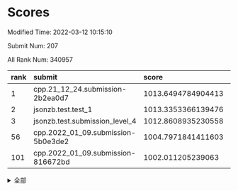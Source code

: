 # Scores

Modified Time: 2022-03-12 10:15:10

Submit Num: 207

All Rank Num: 340957

| rank |               submit               |       score        |       sigma        | pk_num |
| :--- | :--------------------------------- | :----------------- | :----------------- | :----- |
| 1    | cpp.21_12_24.submission-2b2ea0d7   | 1013.6494784904413 | 0.8325737975606371 | 6595   |
| 2    | jsonzb.test.test_1                 | 1013.3353366139476 | 0.808529588176633  | 6587   |
| 3    | jsonzb.test.submission_level_4     | 1012.8608935230558 | 0.7905140558477186 | 6590   |
| 56   | cpp.2022_01_09.submission-5b0e3de2 | 1004.7971841411603 | 0.7137204673516414 | 6591   |
| 101  | cpp.2022_01_09.submission-816672bd | 1002.011205239063  | 0.7159705270159274 | 6586   |


<details>
<summary>全部</summary>

| rank |                 submit                 |       score        |       sigma        | pk_num |
| :--- | :------------------------------------- | :----------------- | :----------------- | :----- |
| 1    | cpp.21_12_24.submission-2b2ea0d7       | 1013.6494784904413 | 0.8325737975606371 | 6595   |
| 2    | jsonzb.test.test_1                     | 1013.3353366139476 | 0.808529588176633  | 6587   |
| 3    | jsonzb.test.submission_level_4         | 1012.8608935230558 | 0.7905140558477186 | 6590   |
| 4    | gobigger.level_3.submission_level_3_5  | 1011.425912724339  | 0.779629536363755  | 6591   |
| 5    | gobigger.level_3.submission_level_3_31 | 1011.3821171286986 | 0.7879682917934252 | 6589   |
| 6    | gobigger.level_3.submission_level_3_6  | 1011.250911343757  | 0.7947432443300154 | 6590   |
| 7    | gobigger.level_3.submission_level_3_19 | 1011.2418983624118 | 0.7841091437094141 | 6592   |
| 8    | gobigger.level_3.submission_level_3_36 | 1011.1749501464844 | 0.7647649818819535 | 6588   |
| 9    | gobigger.level_3.submission_level_3_7  | 1011.1039034467977 | 0.7899042132533762 | 6591   |
| 10   | gobigger.level_3.submission_level_3_41 | 1010.8975685543103 | 0.7806342364166542 | 6586   |
| 11   | gobigger.level_3.submission_level_3_34 | 1010.7949605265846 | 0.7686451413168655 | 6586   |
| 12   | gobigger.level_3.submission_level_3_3  | 1010.7579308477136 | 0.7541081354338957 | 6595   |
| 13   | gobigger.level_3.submission_level_3_46 | 1010.744653763123  | 0.7781102178108756 | 6586   |
| 14   | gobigger.level_3.submission_level_3_22 | 1010.740828077956  | 0.7517772772468576 | 6588   |
| 15   | gobigger.level_3.submission_level_3_9  | 1010.5761574830238 | 0.7559038611875277 | 6581   |
| 16   | gobigger.level_3.submission_level_3_15 | 1010.5446932838132 | 0.7804939970613654 | 6589   |
| 17   | gobigger.level_3.submission_level_3_21 | 1010.5352671345701 | 0.7683361679289554 | 6587   |
| 18   | gobigger.level_3.submission_level_3_42 | 1010.4296925164597 | 0.7714005018294646 | 6591   |
| 19   | gobigger.level_3.submission_level_3_49 | 1010.3501347819035 | 0.7798755562580666 | 6591   |
| 20   | gobigger.level_3.submission_level_3_47 | 1010.3387704765677 | 0.7669583360637663 | 6591   |
| 21   | gobigger.level_3.submission_level_3_2  | 1010.2902560479276 | 0.7509894988209934 | 6591   |
| 22   | gobigger.level_3.submission_level_3_18 | 1010.2691679281206 | 0.751394305072738  | 6591   |
| 23   | gobigger.level_3.submission_level_3_13 | 1010.2636340725865 | 0.7503687782656346 | 6588   |
| 24   | gobigger.level_3.submission_level_3_10 | 1010.26032578914   | 0.7546031000469519 | 6589   |
| 25   | gobigger.level_3.submission_level_3_39 | 1010.2368946585201 | 0.7585181157173637 | 6588   |
| 26   | gobigger.level_3.submission_level_3_20 | 1010.1746184798936 | 0.7613448738763586 | 6588   |
| 27   | gobigger.level_3.submission_level_3_48 | 1010.1608021367705 | 0.7737222169536814 | 6582   |
| 28   | gobigger.level_3.submission_level_3_12 | 1010.1604076367082 | 0.7361185470234537 | 6586   |
| 29   | gobigger.level_3.submission_level_3_40 | 1010.1595025617246 | 0.7808844751919608 | 6589   |
| 30   | gobigger.level_3.submission_level_3_14 | 1010.1088619172392 | 0.7428744951802918 | 6592   |
| 31   | gobigger.level_3.submission_level_3_11 | 1010.1008052093251 | 0.7556840968701604 | 6583   |
| 32   | gobigger.level_3.submission_level_3_43 | 1010.067562605214  | 0.7713413285777252 | 6587   |
| 33   | gobigger.level_3.submission_level_3_27 | 1010.0260665696325 | 0.7537616798553979 | 6583   |
| 34   | gobigger.level_3.submission_level_3_35 | 1009.951618297916  | 0.7692707677560404 | 6587   |
| 35   | gobigger.level_3.submission_level_3_1  | 1009.9487250365216 | 0.7543137308427597 | 6583   |
| 36   | gobigger.level_3.submission_level_3_23 | 1009.9456265624651 | 0.7629824918908887 | 6587   |
| 37   | gobigger.level_3.submission_level_3_33 | 1009.8753252905047 | 0.7637975415833572 | 6596   |
| 38   | gobigger.level_3.submission_level_3_30 | 1009.8151620749102 | 0.7392266152282436 | 6588   |
| 39   | gobigger.level_3.submission_level_3_45 | 1009.7378626208553 | 0.7481758584538134 | 6593   |
| 40   | gobigger.level_3.submission_level_3_44 | 1009.7313116061747 | 0.7737268144273847 | 6587   |
| 41   | gobigger.level_3.submission_level_3_37 | 1009.6945971150459 | 0.7709974932783528 | 6587   |
| 42   | gobigger.level_3.submission_level_3_0  | 1009.6337579956833 | 0.755367457988874  | 6591   |
| 43   | gobigger.level_3.submission_level_3_38 | 1009.6116179448161 | 0.7415278959471003 | 6583   |
| 44   | gobigger.level_3.submission_level_3_16 | 1009.6057015779993 | 0.7700143922093583 | 6589   |
| 45   | gobigger.level_3.submission_level_3_32 | 1009.579593076199  | 0.7435025665692713 | 6587   |
| 46   | gobigger.level_3.submission_level_3_28 | 1009.4863171093407 | 0.7603646640031114 | 6588   |
| 47   | gobigger.level_3.submission_level_3_25 | 1009.2794943438786 | 0.7557911692711985 | 6587   |
| 48   | gobigger.level_3.submission_level_3_29 | 1009.2191171818614 | 0.7911533641314545 | 6590   |
| 49   | gobigger.level_3.submission_level_3_24 | 1009.1654403224827 | 0.7463122225872092 | 6588   |
| 50   | gobigger.level_3.submission_level_3_4  | 1008.9718830788108 | 0.7467580817345507 | 6588   |
| 51   | gobigger.level_3.submission_level_3_17 | 1008.9363948911639 | 0.7788040723123381 | 6587   |
| 52   | gobigger.level_3.submission_level_3_26 | 1008.7595883245152 | 0.7304249070928157 | 6593   |
| 53   | gobigger.level_3.submission_level_3_8  | 1008.3657649864601 | 0.7427754859222442 | 6591   |
| 54   | gobigger.level_1.submission_level_1_28 | 1005.2478070852836 | 0.7303547764368211 | 6585   |
| 55   | gobigger.level_1.submission_level_1_29 | 1004.8304922872155 | 0.7302289522607343 | 6587   |
| 56   | cpp.2022_01_09.submission-5b0e3de2     | 1004.7971841411603 | 0.7137204673516414 | 6591   |
| 57   | gobigger.level_1.submission_level_1_21 | 1004.7475685544746 | 0.7317979753362238 | 6586   |
| 58   | gobigger.level_1.submission_level_1_19 | 1004.6544327232953 | 0.7205717204684532 | 6583   |
| 59   | gobigger.level_1.submission_level_1_34 | 1004.3089018750906 | 0.7063964955290103 | 6590   |
| 60   | gobigger.level_1.submission_level_1_3  | 1004.2265982975911 | 0.727250508418731  | 6589   |
| 61   | gobigger.level_1.submission_level_1_11 | 1004.1088918879036 | 0.7292992658611194 | 6590   |
| 62   | gobigger.level_1.submission_level_1_14 | 1003.771941388948  | 0.7113387640890116 | 6589   |
| 63   | gobigger.level_1.submission_level_1_35 | 1003.7545888251891 | 0.722580366888203  | 6589   |
| 64   | gobigger.level_1.submission_level_1_43 | 1003.6338588359904 | 0.7267408476973858 | 6589   |
| 65   | gobigger.level_1.submission_level_1_7  | 1003.6191533192052 | 0.7114932537301835 | 6585   |
| 66   | gobigger.level_1.submission_level_1_16 | 1003.6080760824387 | 0.708292136141718  | 6587   |
| 67   | gobigger.level_1.submission_level_1_24 | 1003.6050794546012 | 0.7193790375717788 | 6585   |
| 68   | gobigger.level_1.submission_level_1_25 | 1003.5913201641115 | 0.7281229472373639 | 6591   |
| 69   | gobigger.level_1.submission_level_1_46 | 1003.5844927411933 | 0.7117878377033617 | 6586   |
| 70   | gobigger.level_1.submission_level_1_37 | 1003.5725551076495 | 0.7074733921621904 | 6591   |
| 71   | gobigger.level_1.submission_level_1_44 | 1003.4534612174723 | 0.7140937612496855 | 6592   |
| 72   | gobigger.level_1.submission_level_1_42 | 1003.4400290647817 | 0.7190050855406981 | 6589   |
| 73   | gobigger.level_1.submission_level_1_2  | 1003.4264551929847 | 0.7179309248363557 | 6587   |
| 74   | gobigger.level_1.submission_level_1_27 | 1003.3984678667332 | 0.7224037869899007 | 6582   |
| 75   | gobigger.level_1.submission_level_1_47 | 1003.3945357524198 | 0.7126375395717995 | 6583   |
| 76   | gobigger.level_1.submission_level_1_23 | 1003.3884412298703 | 0.7130096512311564 | 6592   |
| 77   | gobigger.level_1.submission_level_1_17 | 1003.3527011714394 | 0.7168318839356571 | 6587   |
| 78   | gobigger.level_1.submission_level_1_0  | 1003.3515558107912 | 0.7101062200468147 | 6589   |
| 79   | gobigger.level_1.submission_level_1_33 | 1003.3233672669007 | 0.7112961887429007 | 6591   |
| 80   | gobigger.level_1.submission_level_1_39 | 1003.3113635268369 | 0.730189869965544  | 6588   |
| 81   | gobigger.level_1.submission_level_1_6  | 1003.1191778983749 | 0.7194355483239937 | 6593   |
| 82   | gobigger.level_1.submission_level_1_49 | 1003.0944073848492 | 0.7290610010086574 | 6590   |
| 83   | gobigger.level_1.submission_level_1_13 | 1002.996427586925  | 0.7104108995726297 | 6588   |
| 84   | gobigger.level_1.submission_level_1_40 | 1002.9430102703639 | 0.7175328996635867 | 6591   |
| 85   | gobigger.level_1.submission_level_1_1  | 1002.9408905758189 | 0.7096321672281628 | 6584   |
| 86   | gobigger.level_1.submission_level_1_22 | 1002.9251566524777 | 0.7178540499888609 | 6589   |
| 87   | gobigger.level_1.submission_level_1_32 | 1002.907611088991  | 0.7060555535535729 | 6590   |
| 88   | gobigger.level_1.submission_level_1_48 | 1002.8687779636153 | 0.7181481908067062 | 6586   |
| 89   | gobigger.level_1.submission_level_1_45 | 1002.8652163577974 | 0.7204818664779566 | 6588   |
| 90   | gobigger.level_1.submission_level_1_5  | 1002.8053913634612 | 0.720616772743241  | 6591   |
| 91   | gobigger.level_1.submission_level_1_12 | 1002.7107616836307 | 0.7071783087094299 | 6590   |
| 92   | gobigger.level_1.submission_level_1_18 | 1002.6519622513885 | 0.7182973977579333 | 6589   |
| 93   | gobigger.level_1.submission_level_1_15 | 1002.4569445907217 | 0.7181317365445861 | 6583   |
| 94   | gobigger.level_1.submission_level_1_26 | 1002.4406068753674 | 0.7157450176317641 | 6586   |
| 95   | gobigger.level_1.submission_level_1_41 | 1002.4234535577579 | 0.7061621207008975 | 6585   |
| 96   | gobigger.level_1.submission_level_1_8  | 1002.4054132182657 | 0.7131170859131629 | 6590   |
| 97   | gobigger.level_1.submission_level_1_30 | 1002.1699540654091 | 0.7164565592177284 | 6585   |
| 98   | gobigger.level_1.submission_level_1_4  | 1002.1579488492022 | 0.7169425457631562 | 6589   |
| 99   | gobigger.level_1.submission_level_1_31 | 1002.1298472027994 | 0.7112779843553516 | 6586   |
| 100  | gobigger.level_1.submission_level_1_38 | 1002.0522336280058 | 0.7135758379411631 | 6585   |
| 101  | cpp.2022_01_09.submission-816672bd     | 1002.011205239063  | 0.7159705270159274 | 6586   |
| 102  | gobigger.level_1.submission_level_1_9  | 1001.8851936905568 | 0.708344339730547  | 6587   |
| 103  | gobigger.level_1.submission_level_1_36 | 1001.7175796881003 | 0.7120151020307466 | 6589   |
| 104  | gobigger.level_1.submission_level_1_20 | 1001.5686176617805 | 0.7139052564796254 | 6590   |
| 105  | gobigger.level_1.submission_level_1_10 | 1001.3323577350624 | 0.7063512811482914 | 6591   |
| 106  | gobigger.random.submission_random_17   | 997.6683767821042  | 0.7152553334849373 | 6591   |
| 107  | gobigger.random.submission_random_26   | 997.2328179974111  | 0.6957344578813783 | 6589   |
| 108  | gobigger.random.submission_random_9    | 997.0624177412311  | 0.7021835765029055 | 6583   |
| 109  | gobigger.random.submission_random_3    | 997.0299811535681  | 0.7062678789514789 | 6587   |
| 110  | gobigger.random.submission_random_39   | 997.0286369696796  | 0.7072747681474657 | 6590   |
| 111  | gobigger.random.submission_random_48   | 996.9361662291377  | 0.6897627476556719 | 6587   |
| 112  | gobigger.random.submission_random_35   | 996.9297359952171  | 0.701446928662034  | 6592   |
| 113  | gobigger.random.submission_random_45   | 996.8144436468036  | 0.7071649555295434 | 6593   |
| 114  | gobigger.random.submission_random_21   | 996.7809319286357  | 0.7032363538708601 | 6586   |
| 115  | gobigger.random.submission_random_31   | 996.7642412828542  | 0.7065175238267684 | 6589   |
| 116  | gobigger.random.submission_random_36   | 996.7574466336272  | 0.7021204236777726 | 6587   |
| 117  | gobigger.random.submission_random_34   | 996.6179012307283  | 0.7170131901540975 | 6588   |
| 118  | gobigger.random.submission_random_43   | 996.6030743118406  | 0.7104268446248874 | 6590   |
| 119  | gobigger.random.submission_random_11   | 996.5988476638289  | 0.7026932944761383 | 6587   |
| 120  | gobigger.random.submission_random_38   | 996.4478072740408  | 0.7216340452340068 | 6594   |
| 121  | gobigger.random.submission_random_10   | 996.4190719564019  | 0.715379372836812  | 6587   |
| 122  | gobigger.random.submission_random_42   | 996.3210541616671  | 0.7161064831407022 | 6589   |
| 123  | gobigger.random.submission_random_40   | 996.2542035729396  | 0.7097121001552399 | 6587   |
| 124  | gobigger.random.submission_random_37   | 996.238801955258   | 0.7069767181822918 | 6591   |
| 125  | gobigger.random.submission_random_18   | 996.1947417512861  | 0.7157363336308273 | 6590   |
| 126  | gobigger.random.submission_random_4    | 996.1915263895493  | 0.7002578741905079 | 6587   |
| 127  | gobigger.random.submission_random_16   | 996.1801546190852  | 0.712970080851645  | 6584   |
| 128  | gobigger.random.submission_random_32   | 996.126522807144   | 0.7182555292003997 | 6590   |
| 129  | gobigger.random.submission_random_44   | 996.1121945061898  | 0.6951652062680994 | 6594   |
| 130  | gobigger.random.submission_random_41   | 996.0970821123854  | 0.7062243915322209 | 6592   |
| 131  | gobigger.random.submission_random_12   | 995.8924889298673  | 0.7050534885081007 | 6592   |
| 132  | gobigger.random.submission_random_46   | 995.890908847442   | 0.7058677221596067 | 6589   |
| 133  | gobigger.random.submission_random_47   | 995.8547742999003  | 0.7171639409200659 | 6587   |
| 134  | gobigger.random.submission_random_6    | 995.8510664797828  | 0.7204900645104498 | 6588   |
| 135  | gobigger.random.submission_random_25   | 995.8219673031081  | 0.7080861175224696 | 6584   |
| 136  | gobigger.random.submission_random_19   | 995.7864287218471  | 0.7071239288280234 | 6589   |
| 137  | gobigger.random.submission_random_33   | 995.7838024658472  | 0.7044928663017059 | 6586   |
| 138  | gobigger.random.submission_random_15   | 995.7700205902069  | 0.7084185709649292 | 6589   |
| 139  | gobigger.random.submission_random_27   | 995.7461579758651  | 0.7047946366414118 | 6590   |
| 140  | gobigger.random.submission_random_49   | 995.7452965576177  | 0.7163384427430074 | 6596   |
| 141  | gobigger.random.submission_random_0    | 995.7296431307187  | 0.7048138039767552 | 6593   |
| 142  | gobigger.random.submission_random_23   | 995.7014500753543  | 0.7135017498577593 | 6590   |
| 143  | gobigger.random.submission_random_24   | 995.6410096770155  | 0.7064780604475182 | 6586   |
| 144  | gobigger.random.submission_random_30   | 995.5693667818514  | 0.7139940090294439 | 6597   |
| 145  | gobigger.random.submission_random_13   | 995.5639895788654  | 0.7110897678878919 | 6589   |
| 146  | gobigger.random.submission_random_8    | 995.5452952652751  | 0.7212661036477584 | 6589   |
| 147  | gobigger.random.submission_random_14   | 995.3737178723479  | 0.7184990809191796 | 6585   |
| 148  | gobigger.random.submission_random_5    | 995.344135907233   | 0.7113161350555199 | 6587   |
| 149  | gobigger.random.submission_random_20   | 995.2775661226465  | 0.7144118830433847 | 6590   |
| 150  | gobigger.random.submission_random_22   | 995.2573152974786  | 0.7138126332175305 | 6588   |
| 151  | gobigger.random.submission_random_7    | 995.192773539663   | 0.7156752355611911 | 6589   |
| 152  | gobigger.random.submission_random_2    | 995.1677412663716  | 0.7208037686013734 | 6586   |
| 153  | gobigger.random.submission_random_29   | 994.9633827365302  | 0.7131001270739485 | 6591   |
| 154  | gobigger.random.submission_random_28   | 994.8518925694221  | 0.7165627210390864 | 6584   |
| 155  | gobigger.random.submission_random_1    | 994.7889511509538  | 0.7050845264228015 | 6590   |
| 156  | gobigger.level_2.submission_level_2_17 | 994.4296220225527  | 0.7317080616810936 | 6592   |
| 157  | gobigger.level_2.submission_level_2_14 | 994.2097066655607  | 0.7415845962819152 | 6590   |
| 158  | gobigger.level_2.submission_level_2_25 | 994.154984595764   | 0.7436311761969137 | 6591   |
| 159  | gobigger.level_2.submission_level_2_9  | 993.8687969713607  | 0.7300254178887852 | 6594   |
| 160  | gobigger.level_2.submission_level_2_3  | 993.6071146328537  | 0.7424745628683479 | 6589   |
| 161  | gobigger.level_2.submission_level_2_2  | 993.3632960258818  | 0.7354570429379093 | 6590   |
| 162  | gobigger.level_2.submission_level_2_47 | 993.1048161085901  | 0.7345193616696839 | 6589   |
| 163  | gobigger.level_2.submission_level_2_43 | 993.0765712117421  | 0.7179245344125792 | 6584   |
| 164  | gobigger.level_2.submission_level_2_41 | 992.9575673984049  | 0.7365672159808023 | 6586   |
| 165  | gobigger.level_2.submission_level_2_15 | 992.8514097453855  | 0.7624651290871713 | 6589   |
| 166  | gobigger.level_2.submission_level_2_33 | 992.8391726430594  | 0.7253335582358337 | 6590   |
| 167  | gobigger.level_2.submission_level_2_5  | 992.8336973210189  | 0.7492702050965105 | 6592   |
| 168  | gobigger.level_2.submission_level_2_26 | 992.5985629222181  | 0.7443013944939593 | 6588   |
| 169  | gobigger.level_2.submission_level_2_49 | 992.5969942211027  | 0.7393311516215255 | 6588   |
| 170  | gobigger.level_2.submission_level_2_30 | 992.5957903193827  | 0.7278985150616203 | 6587   |
| 171  | gobigger.level_2.submission_level_2_21 | 992.4934692606289  | 0.7317986751585327 | 6584   |
| 172  | gobigger.level_2.submission_level_2_23 | 992.4296267365339  | 0.7538410978782676 | 6587   |
| 173  | gobigger.level_2.submission_level_2_31 | 992.3804587228777  | 0.7319492142185783 | 6587   |
| 174  | gobigger.level_2.submission_level_2_6  | 992.2813247979753  | 0.7494428003594302 | 6582   |
| 175  | gobigger.level_2.submission_level_2_19 | 992.2345351879984  | 0.7491358263819756 | 6591   |
| 176  | gobigger.level_2.submission_level_2_8  | 992.2134939165277  | 0.7483817507055011 | 6583   |
| 177  | gobigger.level_2.submission_level_2_40 | 992.1999026089744  | 0.746894450684483  | 6592   |
| 178  | gobigger.level_2.submission_level_2_48 | 992.1990524842696  | 0.7521112687682566 | 6585   |
| 179  | gobigger.level_2.submission_level_2_42 | 992.1006598405348  | 0.7539177768175434 | 6590   |
| 180  | gobigger.level_2.submission_level_2_10 | 992.0812025892092  | 0.7310876434154369 | 6592   |
| 181  | gobigger.level_2.submission_level_2_38 | 991.9781362060612  | 0.7391475650454894 | 6587   |
| 182  | gobigger.level_2.submission_level_2_27 | 991.9735396831969  | 0.7362199360912376 | 6589   |
| 183  | gobigger.level_2.submission_level_2_45 | 991.964487766209   | 0.7457012958832344 | 6589   |
| 184  | gobigger.level_2.submission_level_2_34 | 991.894162047312   | 0.7420990338328753 | 6591   |
| 185  | gobigger.level_2.submission_level_2_11 | 991.8939093640614  | 0.7394533787306754 | 6590   |
| 186  | gobigger.level_2.submission_level_2_35 | 991.8028189558788  | 0.7351001852471121 | 6592   |
| 187  | gobigger.level_2.submission_level_2_7  | 991.7862265682654  | 0.7447731630048198 | 6588   |
| 188  | gobigger.level_2.submission_level_2_24 | 991.7418054937763  | 0.7372334458433736 | 6592   |
| 189  | gobigger.level_2.submission_level_2_4  | 991.703962740994   | 0.7424988916341564 | 6592   |
| 190  | gobigger.level_2.submission_level_2_32 | 991.6830506817918  | 0.7556455754582245 | 6589   |
| 191  | gobigger.level_2.submission_level_2_44 | 991.6326832327178  | 0.7661623551982198 | 6590   |
| 192  | gobigger.level_2.submission_level_2_20 | 991.6126890067715  | 0.7435494887725115 | 6589   |
| 193  | gobigger.level_2.submission_level_2_39 | 991.4451741376851  | 0.7571600964172365 | 6591   |
| 194  | gobigger.level_2.submission_level_2_29 | 991.4361733663426  | 0.7515629149031396 | 6585   |
| 195  | gobigger.level_2.submission_level_2_0  | 991.3380091297527  | 0.7655472738341862 | 6588   |
| 196  | gobigger.level_2.submission_level_2_16 | 991.242396400104   | 0.7537917457556299 | 6583   |
| 197  | gobigger.level_2.submission_level_2_12 | 991.0890564120681  | 0.7510327651175809 | 6587   |
| 198  | gobigger.level_2.submission_level_2_28 | 991.0752620827957  | 0.7535371799213213 | 6587   |
| 199  | gobigger.level_2.submission_level_2_18 | 990.979869041649   | 0.7375033840642072 | 6597   |
| 200  | gobigger.level_2.submission_level_2_46 | 990.7963772434663  | 0.7372514206410169 | 6585   |
| 201  | gobigger.level_2.submission_level_2_22 | 990.2240643990506  | 0.7654571645601591 | 6590   |
| 202  | gobigger.level_2.submission_level_2_13 | 990.0307209894626  | 0.764782227651353  | 6589   |
| 203  | gobigger.level_2.submission_level_2_36 | 990.0254792702577  | 0.7641057597860779 | 6588   |
| 204  | gobigger.level_2.submission_level_2_1  | 989.7172041038458  | 0.7620288922262609 | 6592   |
| 205  | gobigger.level_2.submission_level_2_37 | 989.6478595961246  | 0.7654995224363205 | 6589   |
| 206  | gobigger.none.submission_none_1        | 978.2250613775946  | 1.2286697479715483 | 6590   |
| 207  | gobigger.none.submission_none_0        | 977.462433928348   | 1.3315804055484617 | 6587   |

</details>